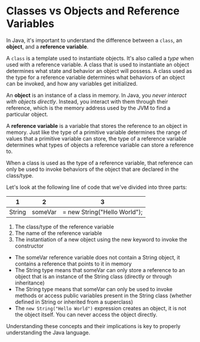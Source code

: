# Classes vs Objects and Reference Variables

In Java, it's important to understand the difference between a `class`, an **object**, and a **reference variable**.

A `class` is a template used to instantiate objects. It's also called a _type_ when used with a reference variable. A class that is used to instantiate an object determines what state and behavior an object will possess. A class used as the type for a reference variable determines what behaviors of an object can be invoked, and how any variables get initialized.

An **object** is an instance of a class in memory. In Java, you _never interact with objects directly_. Instead, you interact with them through their reference, which is the memory address used by the JVM to find a particular object.

A **reference variable** is a variable that stores the reference to an object in memory. Just like the type of a primitive variable determines the range of values that a primitive variable can store, the type of a reference variable determines what types of objects a reference variable can store a reference to. 

When a class is used as the type of a reference variable, that reference can only be used to invoke behaviors of the object that are declared in the class/type.

Let's look at the following line of code that we've divided into three parts:

| 1 | 2 | 3 | 
| -- | -- | -- |
| String  | someVar  | = new String("Hello World"); |



1. The class/type of the reference variable
2. The name of the reference variable
3. The instantiation of a new object using the new keyword to invoke the constructor

* The someVar reference variable does not contain a String object, it contains a reference that points to it in memory
* The String type means that someVar can only store a reference to an object that is an instance of the String class (directly or through inheritance)
* The String type means that someVar can only be used to invoke methods or access public variables present in the String class (whether defined in String or inherited from a superclass)
* The `new String("Hello World")` expression creates an object, it is not the object itself. You can never access the object directly. 

Understanding these concepts and their implications is key to properly understanding the Java language.